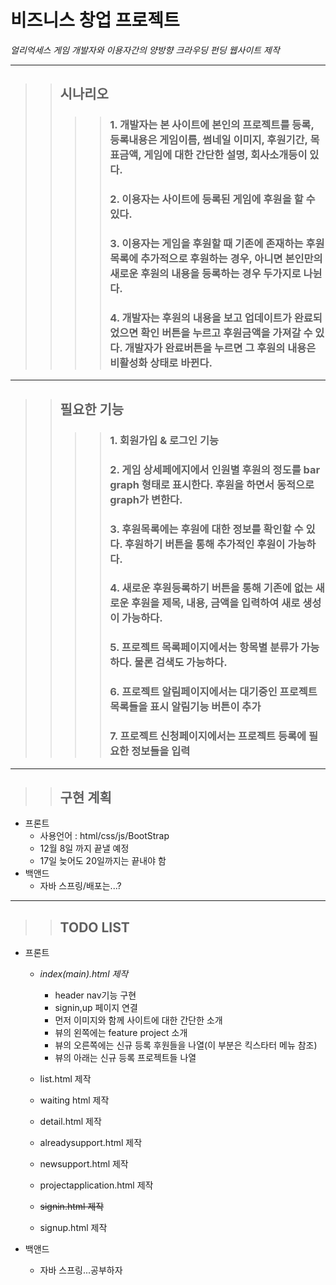 __비즈니스 창업 프로젝트__
============= 

_얼리억세스 게임 개발자와 이용자간의 양방향 크라우딩 펀딩 웹사이트 제작_

---

>>## **시나리오**
>>>>### 1. 개발자는 본 사이트에 본인의 프로젝트를 등록, 등록내용은 게임이름, 썸네일 이미지, 후원기간, 목표금액, 게임에 대한 간단한 설명, 회사소개등이 있다.
>>>>### 2. 이용자는 사이트에 등록된 게임에 후원을 할 수 있다.
>>>>### 3. 이용자는 게임을 후원할 때 기존에 존재하는 후원목록에 추가적으로 후원하는 경우, 아니면 본인만의 새로운 후원의 내용을 등록하는 경우 두가지로 나뉜다.
>>>>### 4. 개발자는 후원의 내용을 보고 업데이트가 완료되었으면 확인 버튼을 누르고 후원금액을 가져갈 수 있다. 개발자가 완료버튼을 누르면 그 후원의 내용은 비활성화 상태로 바뀐다.

---

>>## __필요한 기능__    
>>>>### 1. 회원가입 & 로그인 기능
>>>>### 2. 게임 상세페에지에서 인원별 후원의 정도를 bar graph 형태로 표시한다. 후원을 하면서 동적으로 graph가 변한다.
>>>>### 3. 후원목록에는 후원에 대한 정보를 확인할 수 있다. 후원하기 버튼을 통해 추가적인 후원이 가능하다.
>>>>### 4. 새로운 후원등록하기 버튼을 통해 기존에 없는 새로운 후원을 제목, 내용, 금액을 입력하여 새로 생성이 가능하다.
>>>>### 5. 프로젝트 목록페이지에서는 항목별 분류가 가능하다. 물론 검색도 가능하다.
>>>>### 6. 프로젝트 알림페이지에서는 대기중인 프로젝트 목록들을 표시 알림기능 버튼이 추가
>>>>### 7. 프로젝트 신청페이지에서는 프로젝트 등록에 필요한 정보들을 입력

---

>>## __구현 계획__
* 프론트
    * 사용언어 : html/css/js/BootStrap
    * 12월 8일 까지 끝낼 예정
    * 17일 늦어도 20일까지는 끝내야 함
* 백앤드
    * 자바 스프링/배포는...?
    

---
>>## __TODO LIST__
* 프론트
    * *index(main).html 제작*
        * header nav기능 구현
        * signin,up 페이지 연결
        * 먼저 이미지와 함께 사이트에 대한 간단한 소개
        * 뷰의 왼쪽에는 feature project 소개
        * 뷰의 오른쪽에는 신규 등록 후원들을 나열(이 부분은 킥스타터 메뉴 참조)
        * 뷰의 아래는 신규 등록 프로젝트들 나열
        
          
    * list.html 제작
    * waiting html 제작
    * detail.html 제작
    * alreadysupport.html 제작
    * newsupport.html 제작
    * projectapplication.html 제작
    * ~~signin.html 제작~~
    * signup.html 제작

* 백앤드
    * 자바 스프링...공부하자
